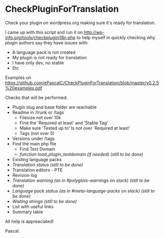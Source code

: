 # CheckPluginForTranslation
Check your plugin on wordpress.org making sure it's ready for translation.

I came up with this script and run it on http://wp-info.org/tools/checkplugini18n.php to help myself in quickly checking why plugin authors say they have issues with:
- A language pack is not created
- My plugin is not ready for translation
- I have only dev, no stable
- Etc

Examples on https://github.com/ePascalC/CheckPluginForTranslation/blob/master/v0.2.5%20examples.pdf

Checks that will be performed:
* Plugin slug and base folder are reachable
* Readme in /trunk or /tags
  * Filesize not over 10k
  * Find the 'Required at least' and 'Stable Tag'
  * Make sure 'Tested up to' is not over 'Required at least'
  * Tags (not over 5)
* Versions under /tags
* Find the main php file
  * Find Text Domain
  * _function load_plugin_textdomain (if needed) (still to be done)_
* Existing language packs
* _Translation status (still to be done)_
* Translation editors - PTE
* Revision log
* _Translation warning (as in #polyglots-warnings on slack) (still to be done)_
* _Language pack status (as in #meta-language-packs on slack) (still to be done)_
* _Waiting strings (still to be done)_
* List with useful links
* Summary table

All help is appreaciated!

Pascal.
